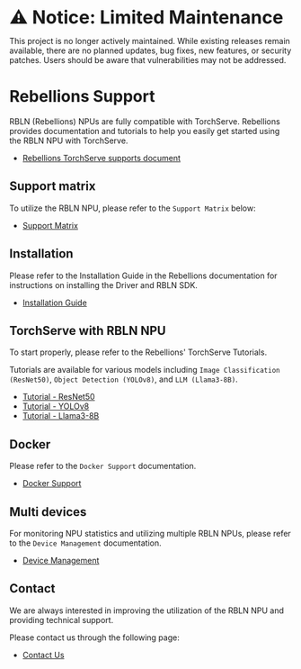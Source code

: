 <font size="6" style="font-weight: bold;"> ⚠️ Notice: Limited Maintenance </font>

This project is no longer actively maintained. While existing releases remain available, there are no planned updates, bug fixes, new features, or security patches. Users should be aware that vulnerabilities may not be addressed.

# Rebellions Support

RBLN (Rebellions) NPUs are fully compatible with TorchServe. Rebellions provides documentation and tutorials to help you easily get started using the RBLN NPU with TorchServe.

- [Rebellions TorchServe supports document](https://docs.rbln.ai/software/model_serving/torchserve/torchserve.html)

## Support matrix
To utilize the RBLN NPU, please refer to the `Support Matrix` below:
- [Support Matrix](https://docs.rbln.ai/supports/version_matrix.html)

## Installation
Please refer to the Installation Guide in the Rebellions documentation for instructions on installing the Driver and RBLN SDK.
- [Installation Guide](https://docs.rbln.ai/getting_started/installation_guide.html)

## TorchServe with RBLN NPU

To start properly, please refer to the Rebellions' TorchServe Tutorials.

Tutorials are available for various models including `Image Classification (ResNet50)`, `Object Detection (YOLOv8)`, and `LLM (Llama3-8B)`.

- [Tutorial - ResNet50](https://docs.rbln.ai/software/model_serving/torchserve/tutorial/resnet50.html)
- [Tutorial - YOLOv8](https://docs.rbln.ai/software/model_serving/torchserve/tutorial/yolov8.html)
- [Tutorial - Llama3-8B](https://docs.rbln.ai/software/model_serving/torchserve/tutorial/llama3-8B.html)

## Docker

Please refer to the `Docker Support` documentation.

- [Docker Support](https://docs.rbln.ai/software/system_management/docker.html)

## Multi devices

For monitoring NPU statistics and utilizing multiple RBLN NPUs, please refer to the `Device Management` documentation.

- [Device Management](https://docs.rbln.ai/software/system_management/device_management.html)

## Contact

We are always interested in improving the utilization of the RBLN NPU and providing technical support.

Please contact us through the following page:

- [Contact Us](https://docs.rbln.ai/supports/contact_us.html)
